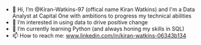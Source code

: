 - 👋 Hi, I’m @Kiran-Watkins-97 (offical name Kiran Watkins) and I'm a Data Analyst at Capital One with ambitions to progress my technical abilities
- 👀 I’m interested in using data to drive positive change
- 🌱 I’m currently learning Python (and always honing my skills in SQL)
- 📫 How to reach me: www.linkedin.com/in/kiran-watkins-06343b134

<!---
Kiran-Watkins-97/Kiran-Watkins-97 is a ✨ special ✨ repository because its `README.md` (this file) appears on your GitHub profile.
You can click the Preview link to take a look at your changes.
--->
